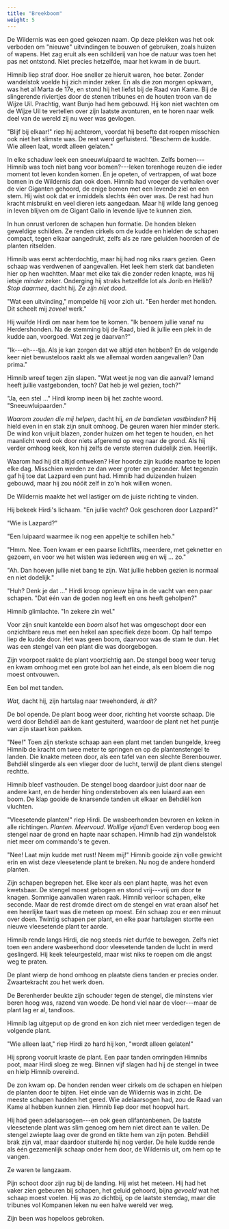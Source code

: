 ```yaml
---
title: "Breekboom"
weight: 5
---
```


De Wildernis was een goed gekozen naam. Op deze plekken was het ook verboden om "nieuwe" uitvindingen te bouwen of gebruiken, zoals huizen of wapens. Het zag eruit als een schilderij van hoe de natuur was toen het pas net ontstond. Niet precies hetzelfde, maar het kwam in de buurt.

Himnib liep straf door. Hoe sneller ze hieruit waren, hoe beter. Zonder wandelstok voelde hij zich minder zeker. En als die zon morgen opkwam, was het al Marta de 17e, en stond hij het liefst bij de Raad van Kame. Bij de slingerende riviertjes door de stenen tribunes en de houten troon van de Wijze Uil. Prachtig, want Bunjo had hem gebouwd. Hij kon niet wachten om de Wijze Uil te vertellen over zijn laatste avonturen, en te horen naar welk deel van de wereld zij nu weer was gevlogen.

"Blijf bij elkaar!" riep hij achterom, voordat hij besefte dat roepen misschien ook niet het slimste was. De rest werd gefluisterd. "Bescherm de kudde. Wie alleen laat, wordt alleen gelaten."

In elke schaduw leek een sneeuwluipaard te wachten. Zelfs bomen---Himnib was toch niet bang voor bomen?---leken torenhoge reuzen die ieder moment tot leven konden komen. En je opeten, of vertrappen, of wat boze bomen in de Wildernis dan ook doen. Himnib had vroeger de verhalen over de vier Giganten gehoord, de enige bomen met een levende ziel en een stem. Hij wist ook dat er inmiddels slechts één over was. De rest had hun kracht misbruikt en veel dieren iets aangedaan. Maar hij wilde lang genoeg in leven blijven om de Gigant Gallo in levende lijve te kunnen zien.

In hun onrust verloren de schapen hun formatie. De honden bleken geweldige schilden. Ze renden cirkels om de kudde en hielden de schapen compact, tegen elkaar aangedrukt, zelfs als ze rare geluiden hoorden of de planten ritselden. 

Himnib was eerst achterdochtig, maar hij had nog niks raars gezien. Geen schaap was verdwenen of aangevallen. Het leek hem sterk dat bandieten hier op hen wachtten. Maar met elke tak die zonder reden knapte, was hij ietsje _minder_ zeker. Onderging hij straks hetzelfde lot als Jorib en Hellib? _Stop daarmee,_ dacht hij. _Ze zijn niet dood._

"Wat een uitvinding," mompelde hij voor zich uit. "Een herder met honden. Dit scheelt mij _zoveel_ werk."

Hij wuifde Hirdi om naar hem toe te komen. "Ik benoem jullie vanaf nu Herdershonden. Na de stemming bij de Raad, bied ik jullie een plek in de kudde aan, voorgoed. Wat zeg je daarvan?"

"Ik---eh---tja. Als je kan zorgen dat we altijd eten hebben? En de volgende keer niet bewusteloos raakt als we allemaal worden aangevallen? Dan prima."

Himnib wreef tegen zijn slapen. "Wat weet je nog van die aanval? Iemand heeft jullie vastgebonden, toch? Dat heb je wel gezien, toch?"

"Ja, een stel ..." Hirdi kromp ineen bij het zachte woord. "Sneeuwluipaarden."

_Waarom zouden die mij helpen,_ dacht hij, _en de bandieten vastbinden?_ Hij hield even in en stak zijn snuit omhoog. De geuren waren hier minder sterk. De wind kon vrijuit blazen, zonder huizen om het tegen te houden, en het maanlicht werd ook door niets afgeremd op weg naar de grond. Als hij verder omhoog keek, kon hij zelfs de verste sterren duidelijk zien. Heerlijk. 

Waarom had hij dit altijd ontweken? Hier hoorde zijn kudde naartoe te lopen elke dag. Misschien werden ze dan weer groter en gezonder. Met tegenzin gaf hij toe dat Lazpard een punt had. Himnib had duizenden huizen gebouwd, maar hij zou nóóit zelf in zo'n hok willen wonen. 

De Wildernis maakte het wel lastiger om de juiste richting te vinden. 

Hij bekeek Hirdi's lichaam. "En jullie vacht? Ook geschoren door Lazpard?"

"Wie is Lazpard?"

"Een luipaard waarmee ik nog een appeltje te schillen heb."

"Hmm. Nee. Toen kwam er een paarse lichtflits, meerdere, met geknetter en gezoem, en voor we het wisten was iedereen weg en wij ... zo."

"Ah. Dan hoeven jullie niet bang te zijn. Wat jullie hebben gezien is normaal en niet dodelijk."

"Huh? Denk je dat ..." Hirdi kroop opnieuw bijna in de vacht van een paar schapen. "Dat één van de goden nog leeft en ons heeft geholpen?"

Himnib glimlachte. "In zekere zin wel."

Voor zijn snuit kantelde een _boom_ alsof het was omgeschopt door een onzichtbare reus met een hekel aan specifiek deze boom. Op half tempo liep de kudde door. Het was geen boom, daarvoor was de stam te dun. Het was een stengel van een plant die was doorgebogen.

Zijn voorpoot raakte de plant voorzichtig aan. De stengel boog weer terug en kwam omhoog met een grote bol aan het einde, als een bloem die nog moest ontvouwen. 

Een bol met tanden.

_Wat,_ dacht hij, zijn hartslag naar tweehonderd, _is dit?_

De bol opende. De plant boog weer door, richting het voorste schaap. Die werd door Behdiël aan de kant gestuiterd, waardoor de plant net het puntje van zijn staart kon pakken. 

"Nee!" Toen zijn sterkste schaap aan een plant met tanden bungelde, kreeg Himnib de kracht om twee meter te springen en op de plantenstengel te landen. Die knakte meteen door, als een tafel van een slechte Berenbouwer. Behdiël slingerde als een vlieger door de lucht, terwijl de plant diens stengel rechtte.

Himnib bleef vasthouden. De stengel boog daardoor juist door naar de andere kant, en de herder hing ondersteboven als een luiaard aan een boom. De klap gooide de knarsende tanden uit elkaar en Behdiël kon vluchten.

"Vleesetende planten!" riep Hirdi. De wasbeerhonden bevroren en keken in alle richtingen. _Planten. Meervoud. Wollige vijand!_ Even verderop boog een stengel naar de grond en hapte naar schapen. Himnib had zijn wandelstok niet meer om commando's te geven. 

"Nee! Laat mijn kudde met rust! Neem mij!" Himnib gooide zijn volle gewicht erin en wist deze vleesetende plant te breken. Nu nog de andere honderd planten.

Zijn schapen begrepen het. Elke keer als een plant hapte, was het even kwetsbaar. De stengel moest gebogen en stond vrij---vrij om door te knagen. Sommige aanvallen waren raak. Himnib verloor schapen, elke seconde. Maar de rest dromde direct om de stengel en vrat eraan alsof het een heerlijke taart was die meteen op moest. Eén schaap zou er een minuut over doen. Twintig schapen per plant, en elke paar hartslagen stortte een nieuwe vleesetende plant ter aarde.

Himnib rende langs Hirdi, die nog steeds niet durfde te bewegen. Zelfs niet toen een andere wasbeerhond door vleesetende tanden de lucht in werd geslingerd. Hij keek teleurgesteld, maar wist niks te roepen om die angst weg te praten. 

De plant wierp de hond omhoog en plaatste diens tanden er precies onder. Zwaartekracht zou het werk doen.

De Berenherder beukte zijn schouder tegen de stengel, die minstens vier beren hoog was, razend van woede. De hond viel naar de vloer---maar de plant lag er al, tandloos.

Himnib lag uitgeput op de grond en kon zich niet meer verdedigen tegen de volgende plant.

"Wie alleen laat," riep Hirdi zo hard hij kon, "wordt alleen gelaten!" 

Hij sprong vooruit kraste de plant. Een paar tanden omringden Himnibs poot, maar Hirdi sloeg ze weg. Binnen vijf slagen had hij de stengel in twee en hielp Himnib overeind.

De zon kwam op. De honden renden weer cirkels om de schapen en hielpen de planten door te bijten. Het einde van de Wildernis was in zicht. De meeste schapen hadden het gered. Wie adelaarsogen had, zou de Raad van Kame al hebben kunnen zien. Himnib liep door met hoopvol hart.

Hij had geen adelaarsogen---en ook geen olifantenbenen. De laatste vleesetende plant was slim genoeg om hem niet direct aan te vallen. De stengel zwiepte laag over de grond en tikte hem van zijn poten. Behdiël brak zijn val, maar daardoor stuiterde hij nog verder. De hele kudde rende als één gezamenlijk schaap onder hem door, de Wildernis uit, om hem op te vangen.

Ze waren te langzaam.

Pijn schoot door zijn rug bij de landing. Hij wist het meteen. Hij had het vaker zien gebeuren bij schapen, het geluid gehoord, bijna _gevoeld_ wat het schaap moest voelen. Hij was _zo_ dichtbij, op de laatste stemdag, maar die tribunes vol Kompanen leken nu een halve wereld ver weg.

Zijn been was hopeloos gebroken.